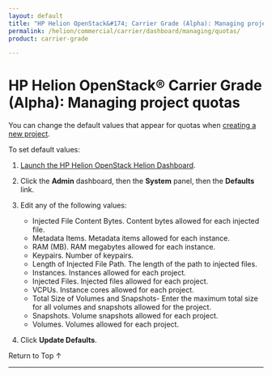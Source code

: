 ```yaml
---
layout: default
title: "HP Helion OpenStack&#174; Carrier Grade (Alpha): Managing project quotas"
permalink: /helion/commercial/carrier/dashboard/managing/quotas/
product: carrier-grade

---
```

<!--UNDER REVISION-->

<script>

function PageRefresh {
onLoad="window.refresh"
}

PageRefresh();

</script>

<!-- <p style="font-size: small;"> <a href="/helion/commercial/carrier/ga1/install/">&#9664; PREV</a> | <a href="/helion/commercial/carrier/ga1/install-overview/">&#9650; UP</a> | <a href="/helion/commercial/carrier/ga1/">NEXT &#9654;</a></p> -->

# HP Helion OpenStack&#174; Carrier Grade (Alpha): Managing project quotas

You can change the default values that appear for quotas when [creating a new project](/helion/commercial/carrier/dashboard/managing/projects/creating/).

To set default values:

1. [Launch the HP Helion OpenStack Helion Dashboard](/helion/openstack/carrier/dashboard/login/).

2. Click the **Admin** dashboard, then the **System** panel, then the **Defaults** link.

3. Edit any of the following values:

	* Injected File Content Bytes. Content bytes allowed for each injected file.
	* Metadata Items. Metadata items allowed for each instance.
	* RAM (MB). RAM megabytes allowed for each instance.
	* Keypairs. Number of keypairs.
	* Length of Injected File Path. The length of the path to injected files.
	* Instances. Instances allowed for each project.
	* Injected Files. Injected files allowed for each project.
	* VCPUs. Instance cores allowed for each project.
	* Total Size of Volumes and Snapshots- Enter the maximum total size for all volumes and snapshots allowed for the project.
	* Snapshots. Volume snapshots allowed for each project.
	* Volumes. Volumes allowed for each project.

4. Click **Update Defaults**.


<p><a href="#top" style="padding:14px 0px 14px 0px; text-decoration: none;"> Return to Top &#8593; </a></p>


----
